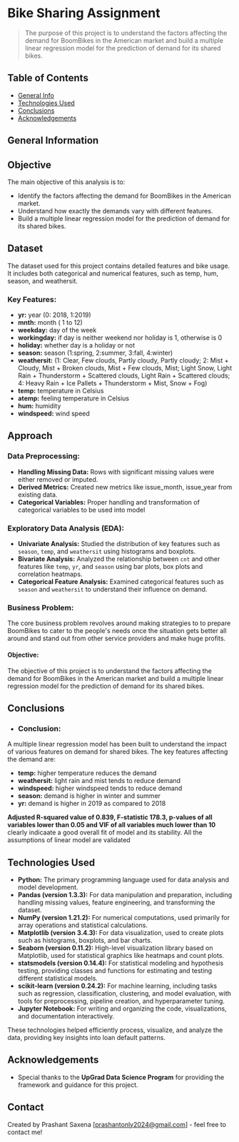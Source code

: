 # Bike Sharing Assignment
> The purpose of this project is to understand the factors affecting the demand for BoomBikes in the American market and build a multiple linear regression model for the prediction of demand for its shared bikes.


## Table of Contents
* [General Info](#general-information)
* [Technologies Used](#technologies-used)
* [Conclusions](#conclusions)
* [Acknowledgements](#acknowledgements)


## General Information
## Objective
The main objective of this analysis is to:
- Identify the factors affecting the demand for BoomBikes in the American market.
- Understand how exactly the demands vary with different features.
- Build a multiple linear regression model for the prediction of demand for its shared bikes.

## Dataset
The dataset used for this project contains detailed features and bike usage. It includes both categorical and numerical features, such as temp, hum, season, and weathersit.

### Key Features:
- **yr:** year (0: 2018, 1:2019)
- **mnth:** month ( 1 to 12)
- **weekday:** day of the week
- **workingday:** if day is neither weekend nor holiday is 1, otherwise is 0
- **holiday:** whether day is a holiday or not
- **season:** season (1:spring, 2:summer, 3:fall, 4:winter)
- **weathersit:** (1: Clear, Few clouds, Partly cloudy, Partly cloudy; 2: Mist + Cloudy, Mist + Broken clouds, Mist + Few clouds, Mist; Light Snow, Light Rain + Thunderstorm + Scattered clouds, Light Rain + Scattered clouds; 4: Heavy Rain + Ice Pallets + Thunderstorm + Mist, Snow + Fog)
- **temp:** temperature in Celsius
- **atemp:** feeling temperature in Celsius
- **hum:** humidity
- **windspeed:** wind speed

## Approach
### Data Preprocessing:
- **Handling Missing Data:** Rows with significant missing values were either removed or imputed.
- **Derived Metrics:** Created new metrics like issue_month, issue_year from existing data.
- **Categorical Variables:** Proper handling and transformation of categorical variables to be used into model
  
### Exploratory Data Analysis (EDA):
- **Univariate Analysis:** Studied the distribution of key features such as `season`, `temp`, and `weathersit` using histograms and boxplots.
- **Bivariate Analysis:** Analyzed the relationship between `cnt` and other features like `temp`, `yr`, and `season` using bar plots, box plots and correlation heatmaps.
- **Categorical Feature Analysis:** Examined categorical features such as `season` and `weathersit` to understand their influence on demand.

### Business Problem:

The core business problem revolves around making strategies to to prepare BoomBikes to cater to the people's needs once the situation gets better all around and stand out from other service providers and make huge profits.

#### Objective:
The objective of this project is to understand the factors affecting the demand for BoomBikes in the American market and build a multiple linear regression model for the prediction of demand for its shared bikes.

## Conclusions
- ### Conclusion:

A multiple linear regression model has been built to understand the impact of various features on demand for shared bikes. The key features affecting the demand are:

- **temp:** higher temperature reduces the demand
- **weathersit:** light rain and mist tends to reduce demand
- **windspeed:** higher windspeed tends to reduce demand
- **season:** demand is higher in winter and summer
- **yr:** demand is higher in 2019 as compared to 2018

**Adjusted R-squared value of 0.839, F-statistic 178.3, p-values of all variables lower than 0.05 and VIF of all variables much lower than 10** clearly indicaate a good overall fit of model and its stability. All the assumptions of linear model are validated


## Technologies Used

- **Python:** The primary programming language used for data analysis and model development.
- **Pandas (version 1.3.3):** For data manipulation and preparation, including handling missing values, feature engineering, and transforming the dataset.
- **NumPy (version 1.21.2):** For numerical computations, used primarily for array operations and statistical calculations.
- **Matplotlib (version 3.4.3):** For data visualization, used to create plots such as histograms, boxplots, and bar charts.
- **Seaborn (version 0.11.2):** High-level visualization library based on Matplotlib, used for statistical graphics like heatmaps and count plots.
- **statsmodels (version 0.14.4):** For statistical modeling and hypothesis testing, providing classes and functions for estimating and testing different statistical models.
- **scikit-learn (version 0.24.2):** For machine learning, including tasks such as regression, classification, clustering, and model evaluation, with tools for preprocessing, pipeline creation, and hyperparameter tuning.
- **Jupyter Notebook:** For writing and organizing the code, visualizations, and documentation interactively.

These technologies helped efficiently process, visualize, and analyze the data, providing key insights into loan default patterns.

<!-- As the libraries versions keep on changing, it is recommended to mention the version of library used in this project -->

## Acknowledgements

- Special thanks to the **UpGrad Data Science Program** for providing the framework and guidance for this project.

## Contact
Created by Prashant Saxena [prashantonly2024@gmail.com] - feel free to contact me!

